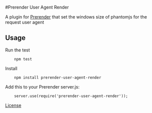 #Prerender User Agent Render


A plugin for [Prerender](https://github.com/prerender/prerender) that set the windows size of phantomjs 
for the request user agent

## Usage

Run the test

        npm test
        
Install

        npm install prerender-user-agent-render
        
Add this to your Prerender server.js:

        server.use(require('prerender-user-agent-render'));
        
[License](LICENSE)